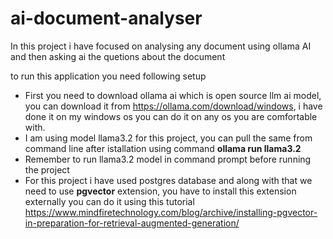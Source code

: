 # ai-document-analyser
In this project i have focused on analysing any document using ollama AI and then asking ai the quetions about the document

to run this application you need following setup
* First you need to download ollama ai which is open source llm ai model, you can download it from https://ollama.com/download/windows, i have done it on my windows os you can do it on any os you are comfortable with.
* I am using model llama3.2 for this project, you can pull the same from command line after istallation using command **ollama run llama3.2**
* Remember to run llama3.2 model in command prompt before running the project
* For this project i have used postgres database and along with that we need to use **pgvector** extension, you have to install this extension externally you can do it using this tutorial https://www.mindfiretechnology.com/blog/archive/installing-pgvector-in-preparation-for-retrieval-augmented-generation/
